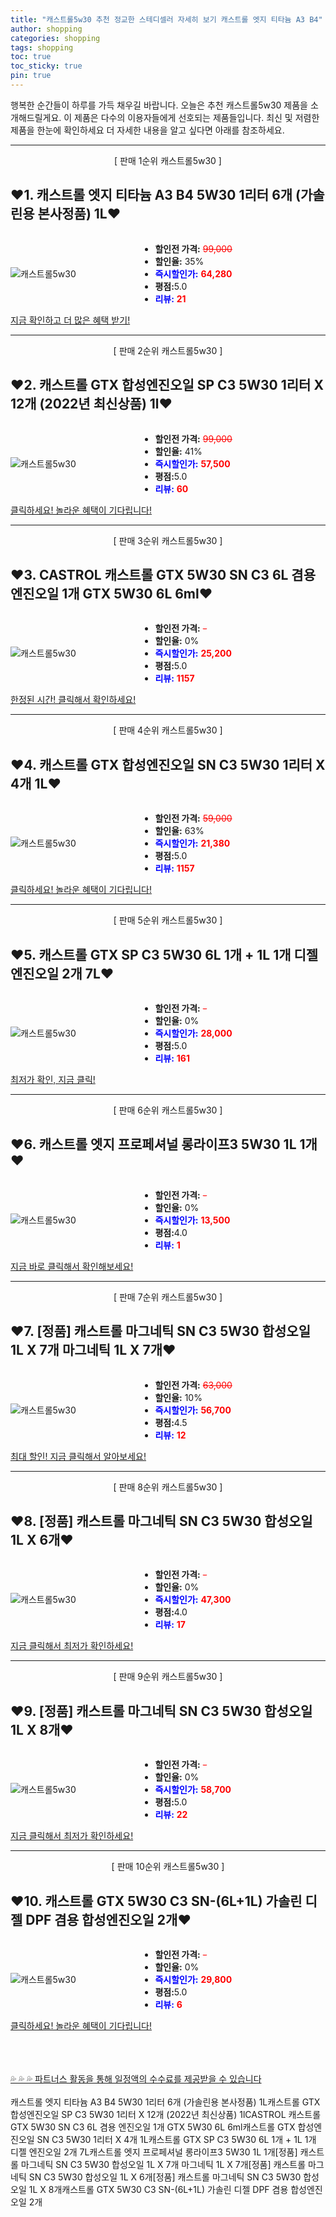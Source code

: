 ```yaml
---
title: "캐스트롤5w30 추천 정교한 스테디셀러 자세히 보기 캐스트롤 엣지 티타늄 A3 B4"
author: shopping
categories: shopping
tags: shopping
toc: true
toc_sticky: true
pin: true
---
```

행복한 순간들이 하루를 가득 채우길 바랍니다. 오늘은 추천 캐스트롤5w30 제품을 소개해드릴게요. 이 제품은 다수의 이용자들에게 선호되는 제품들입니다. 최신 및 저렴한 제품을 한눈에 확인하세요 더 자세한 내용을 알고 싶다면 아래를 참조하세요.

---
<p class="toplist" style="margin: 0 auto; display: block; width: fit-content;">[ 판매 1순위 캐스트롤5w30 ]</p>

<h2><strong>❤️1. 캐스트롤 엣지 티타늄 A3 B4 5W30 1리터 6개 (가솔린용 본사정품) 1L❤️</strong></h2>

<div style="display: flex; align-items: center;">
    <div style="flex: 0.4;">
        <img src="https://thumbnail8.coupangcdn.com/thumbnails/remote/230x230ex/image/vendor_inventory/a564/d7ff52fe7fb1e4e15eb647c7f5db28719becbaee454363030e537672ca52.jpg" alt="캐스트롤5w30" style="max-width: 100%;">
    </div>
    <div style="flex: 0.6; margin-left: 10px;">
        <ul>
            <li><strong>할인전 가격:</strong> <del style="color: red;">99,000</del></li>
            <li><strong>할인율:</strong> 35%</li>
            <li><span style='color:blue'><strong>즉시할인가:</strong></span> <span style='color:red'><strong>64,280</strong></span></li>
            <li><strong>평점:</strong>5.0</li>
            <li><span style='color:blue'><strong>리뷰:</strong></span> <span style='color:red'><strong>21</strong></span></li>
        </ul>
    </div>
</div>
<div class="center">
    <a href="https://selin100587001.github.io?lptag=AF9450613&subid=githubio&pageKey=7405193429&traceid=V0-153&itemId=19175235140&vendorItemId=86293280174" class="myButton">
        지금 확인하고 더 많은 혜택 받기!
    </a>
</div>


---
<p class="toplist" style="margin: 0 auto; display: block; width: fit-content;">[ 판매 2순위 캐스트롤5w30 ]</p>

<h2><strong>❤️2. 캐스트롤 GTX 합성엔진오일 SP C3 5W30 1리터 X 12개 (2022년 최신상품) 1l❤️</strong></h2>

<div style="display: flex; align-items: center;">
    <div style="flex: 0.4;">
        <img src="https://thumbnail10.coupangcdn.com/thumbnails/remote/230x230ex/image/vendor_inventory/f535/aa7add85c6a09e9f6077fcbd069c40f1d20f01c514a550d22126517969ea.jpg" alt="캐스트롤5w30" style="max-width: 100%;">
    </div>
    <div style="flex: 0.6; margin-left: 10px;">
        <ul>
            <li><strong>할인전 가격:</strong> <del style="color: red;">99,000</del></li>
            <li><strong>할인율:</strong> 41%</li>
            <li><span style='color:blue'><strong>즉시할인가:</strong></span> <span style='color:red'><strong>57,500</strong></span></li>
            <li><strong>평점:</strong>5.0</li>
            <li><span style='color:blue'><strong>리뷰:</strong></span> <span style='color:red'><strong>60</strong></span></li>
        </ul>
    </div>
</div>
<div class="center">
    <a href="https://selin100587001.github.io?lptag=AF9450613&subid=githubio&pageKey=7368214854&traceid=V0-153&itemId=19000242375&vendorItemId=71562816693" class="myButton">
        클릭하세요! 놀라운 혜택이 기다립니다!
    </a>
</div>


---
<p class="toplist" style="margin: 0 auto; display: block; width: fit-content;">[ 판매 3순위 캐스트롤5w30 ]</p>

<h2><strong>❤️3. CASTROL 캐스트롤 GTX 5W30 SN C3 6L 겸용 엔진오일 1개 GTX 5W30 6L 6ml❤️</strong></h2>

<div style="display: flex; align-items: center;">
    <div style="flex: 0.4;">
        <img src="https://thumbnail8.coupangcdn.com/thumbnails/remote/230x230ex/image/vendor_inventory/b4ec/9f92cfd152d4613544ec6b99a9cd363e2c75d73d615c78fadfa31da23679.jpg" alt="캐스트롤5w30" style="max-width: 100%;">
    </div>
    <div style="flex: 0.6; margin-left: 10px;">
        <ul>
            <li><strong>할인전 가격:</strong> <del style="color: red;">-</del></li>
            <li><strong>할인율:</strong> 0%</li>
            <li><span style='color:blue'><strong>즉시할인가:</strong></span> <span style='color:red'><strong>25,200</strong></span></li>
            <li><strong>평점:</strong>5.0</li>
            <li><span style='color:blue'><strong>리뷰:</strong></span> <span style='color:red'><strong>1157</strong></span></li>
        </ul>
    </div>
</div>
<div class="center">
    <a href="https://selin100587001.github.io?lptag=AF9450613&subid=githubio&pageKey=251732505&traceid=V0-153&itemId=793745942&vendorItemId=84776294026" class="myButton">
        한정된 시간! 클릭해서 확인하세요!
    </a>
</div>


---
<p class="toplist" style="margin: 0 auto; display: block; width: fit-content;">[ 판매 4순위 캐스트롤5w30 ]</p>

<h2><strong>❤️4. 캐스트롤 GTX 합성엔진오일 SN C3 5W30 1리터 X 4개 1L❤️</strong></h2>

<div style="display: flex; align-items: center;">
    <div style="flex: 0.4;">
        <img src="https://thumbnail10.coupangcdn.com/thumbnails/remote/230x230ex/image/vendor_inventory/8fef/7e886841f0af2f81b7186aaf5fb449d4f1c3287b7bb59151fe58373ae9dc.jpg" alt="캐스트롤5w30" style="max-width: 100%;">
    </div>
    <div style="flex: 0.6; margin-left: 10px;">
        <ul>
            <li><strong>할인전 가격:</strong> <del style="color: red;">59,000</del></li>
            <li><strong>할인율:</strong> 63%</li>
            <li><span style='color:blue'><strong>즉시할인가:</strong></span> <span style='color:red'><strong>21,380</strong></span></li>
            <li><strong>평점:</strong>5.0</li>
            <li><span style='color:blue'><strong>리뷰:</strong></span> <span style='color:red'><strong>1157</strong></span></li>
        </ul>
    </div>
</div>
<div class="center">
    <a href="https://selin100587001.github.io?lptag=AF9450613&subid=githubio&pageKey=251732505&traceid=V0-153&itemId=8377805790&vendorItemId=71562656394" class="myButton">
        클릭하세요! 놀라운 혜택이 기다립니다!
    </a>
</div>


---
<p class="toplist" style="margin: 0 auto; display: block; width: fit-content;">[ 판매 5순위 캐스트롤5w30 ]</p>

<h2><strong>❤️5. 캐스트롤 GTX SP C3 5W30 6L 1개 + 1L 1개 디젤 엔진오일 2개 7L❤️</strong></h2>

<div style="display: flex; align-items: center;">
    <div style="flex: 0.4;">
        <img src="https://thumbnail10.coupangcdn.com/thumbnails/remote/230x230ex/image/vendor_inventory/57d6/098b4c2ef40b1364a8786a96d6a7f1953553d60e5fe5c19dec44ccffb98c.jpg" alt="캐스트롤5w30" style="max-width: 100%;">
    </div>
    <div style="flex: 0.6; margin-left: 10px;">
        <ul>
            <li><strong>할인전 가격:</strong> <del style="color: red;">-</del></li>
            <li><strong>할인율:</strong> 0%</li>
            <li><span style='color:blue'><strong>즉시할인가:</strong></span> <span style='color:red'><strong>28,000</strong></span></li>
            <li><strong>평점:</strong>5.0</li>
            <li><span style='color:blue'><strong>리뷰:</strong></span> <span style='color:red'><strong>161</strong></span></li>
        </ul>
    </div>
</div>
<div class="center">
    <a href="https://selin100587001.github.io?lptag=AF9450613&subid=githubio&pageKey=5186311041&traceid=V0-153&itemId=7188282026&vendorItemId=70732309164" class="myButton">
        최저가 확인, 지금 클릭!
    </a>
</div>


---
<p class="toplist" style="margin: 0 auto; display: block; width: fit-content;">[ 판매 6순위 캐스트롤5w30 ]</p>

<h2><strong>❤️6. 캐스트롤 엣지 프로페셔널 롱라이프3 5W30 1L 1개❤️</strong></h2>

<div style="display: flex; align-items: center;">
    <div style="flex: 0.4;">
        <img src="https://thumbnail10.coupangcdn.com/thumbnails/remote/230x230ex/image/vendor_inventory/5683/0d0bb01848be6bb73a5395529b264ec6c071c8a08c8956c26831a42eb501.jpg" alt="캐스트롤5w30" style="max-width: 100%;">
    </div>
    <div style="flex: 0.6; margin-left: 10px;">
        <ul>
            <li><strong>할인전 가격:</strong> <del style="color: red;">-</del></li>
            <li><strong>할인율:</strong> 0%</li>
            <li><span style='color:blue'><strong>즉시할인가:</strong></span> <span style='color:red'><strong>13,500</strong></span></li>
            <li><strong>평점:</strong>4.0</li>
            <li><span style='color:blue'><strong>리뷰:</strong></span> <span style='color:red'><strong>1</strong></span></li>
        </ul>
    </div>
</div>
<div class="center">
    <a href="https://selin100587001.github.io?lptag=AF9450613&subid=githubio&pageKey=8177728833&traceid=V0-153&itemId=23374569290&vendorItemId=90517356442" class="myButton">
        지금 바로 클릭해서 확인해보세요!
    </a>
</div>


---
<p class="toplist" style="margin: 0 auto; display: block; width: fit-content;">[ 판매 7순위 캐스트롤5w30 ]</p>

<h2><strong>❤️7. [정품] 캐스트롤 마그네틱 SN C3 5W30 합성오일 1L X 7개 마그네틱 1L X 7개❤️</strong></h2>

<div style="display: flex; align-items: center;">
    <div style="flex: 0.4;">
        <img src="https://thumbnail10.coupangcdn.com/thumbnails/remote/230x230ex/image/vendor_inventory/e7ad/d453c6e5e7aaf2d94b52ebc315f0fe8cd2f3daef8516d775c16915a2f95f.JPG" alt="캐스트롤5w30" style="max-width: 100%;">
    </div>
    <div style="flex: 0.6; margin-left: 10px;">
        <ul>
            <li><strong>할인전 가격:</strong> <del style="color: red;">63,000</del></li>
            <li><strong>할인율:</strong> 10%</li>
            <li><span style='color:blue'><strong>즉시할인가:</strong></span> <span style='color:red'><strong>56,700</strong></span></li>
            <li><strong>평점:</strong>4.5</li>
            <li><span style='color:blue'><strong>리뷰:</strong></span> <span style='color:red'><strong>12</strong></span></li>
        </ul>
    </div>
</div>
<div class="center">
    <a href="https://selin100587001.github.io?lptag=AF9450613&subid=githubio&pageKey=7434944050&traceid=V0-153&itemId=19319433103&vendorItemId=86432654817" class="myButton">
        최대 할인! 지금 클릭해서 알아보세요!
    </a>
</div>


---
<p class="toplist" style="margin: 0 auto; display: block; width: fit-content;">[ 판매 8순위 캐스트롤5w30 ]</p>

<h2><strong>❤️8. [정품] 캐스트롤 마그네틱 SN C3 5W30 합성오일 1L X 6개❤️</strong></h2>

<div style="display: flex; align-items: center;">
    <div style="flex: 0.4;">
        <img src="https://thumbnail9.coupangcdn.com/thumbnails/remote/230x230ex/image/vendor_inventory/9cc9/02eb90960031fc620e3303213e90646a1f8f6aaff607eb1484d491e6a664.jpg" alt="캐스트롤5w30" style="max-width: 100%;">
    </div>
    <div style="flex: 0.6; margin-left: 10px;">
        <ul>
            <li><strong>할인전 가격:</strong> <del style="color: red;">-</del></li>
            <li><strong>할인율:</strong> 0%</li>
            <li><span style='color:blue'><strong>즉시할인가:</strong></span> <span style='color:red'><strong>47,300</strong></span></li>
            <li><strong>평점:</strong>4.0</li>
            <li><span style='color:blue'><strong>리뷰:</strong></span> <span style='color:red'><strong>17</strong></span></li>
        </ul>
    </div>
</div>
<div class="center">
    <a href="https://selin100587001.github.io?lptag=AF9450613&subid=githubio&pageKey=7158913055&traceid=V0-153&itemId=18012766826&vendorItemId=87052704203" class="myButton">
        지금 클릭해서 최저가 확인하세요!
    </a>
</div>


---
<p class="toplist" style="margin: 0 auto; display: block; width: fit-content;">[ 판매 9순위 캐스트롤5w30 ]</p>

<h2><strong>❤️9. [정품] 캐스트롤 마그네틱 SN C3 5W30 합성오일 1L X 8개❤️</strong></h2>

<div style="display: flex; align-items: center;">
    <div style="flex: 0.4;">
        <img src="https://thumbnail7.coupangcdn.com/thumbnails/remote/230x230ex/image/vendor_inventory/00a9/b6c701e08efde251506ecc0a0cd896c12be795a2a38b49e4c54943dde2f6.jpg" alt="캐스트롤5w30" style="max-width: 100%;">
    </div>
    <div style="flex: 0.6; margin-left: 10px;">
        <ul>
            <li><strong>할인전 가격:</strong> <del style="color: red;">-</del></li>
            <li><strong>할인율:</strong> 0%</li>
            <li><span style='color:blue'><strong>즉시할인가:</strong></span> <span style='color:red'><strong>58,700</strong></span></li>
            <li><strong>평점:</strong>5.0</li>
            <li><span style='color:blue'><strong>리뷰:</strong></span> <span style='color:red'><strong>22</strong></span></li>
        </ul>
    </div>
</div>
<div class="center">
    <a href="https://selin100587001.github.io?lptag=AF9450613&subid=githubio&pageKey=7168493095&traceid=V0-153&itemId=18054633872&vendorItemId=87052274668" class="myButton">
        지금 클릭해서 최저가 확인하세요!
    </a>
</div>


---
<p class="toplist" style="margin: 0 auto; display: block; width: fit-content;">[ 판매 10순위 캐스트롤5w30 ]</p>

<h2><strong>❤️10. 캐스트롤 GTX 5W30 C3 SN-(6L+1L) 가솔린 디젤 DPF 겸용 합성엔진오일 2개❤️</strong></h2>

<div style="display: flex; align-items: center;">
    <div style="flex: 0.4;">
        <img src="https://thumbnail7.coupangcdn.com/thumbnails/remote/230x230ex/image/vendor_inventory/5065/3cb6e7b6dbe08ba236483dd035c5a67c97f44f217a0c7cb832888fff59ff.jpg" alt="캐스트롤5w30" style="max-width: 100%;">
    </div>
    <div style="flex: 0.6; margin-left: 10px;">
        <ul>
            <li><strong>할인전 가격:</strong> <del style="color: red;">-</del></li>
            <li><strong>할인율:</strong> 0%</li>
            <li><span style='color:blue'><strong>즉시할인가:</strong></span> <span style='color:red'><strong>29,800</strong></span></li>
            <li><strong>평점:</strong>5.0</li>
            <li><span style='color:blue'><strong>리뷰:</strong></span> <span style='color:red'><strong>6</strong></span></li>
        </ul>
    </div>
</div>
<div class="center">
    <a href="https://selin100587001.github.io?lptag=AF9450613&subid=githubio&pageKey=6228222234&traceid=V0-153&itemId=12502246662&vendorItemId=78392426125" class="myButton">
        클릭하세요! 놀라운 혜택이 기다립니다!
    </a>
</div>

<br><br><br>[💦 💦 💦 파트너스 활동을 통해 일정액의 수수료를 제공받을 수 있습니다](https://link.coupang.com/a/bcpT2c)<br><br>캐스트롤 엣지 티타늄 A3 B4 5W30 1리터 6개 (가솔린용 본사정품) 1L캐스트롤 GTX 합성엔진오일 SP C3 5W30 1리터 X 12개 (2022년 최신상품) 1lCASTROL 캐스트롤 GTX 5W30 SN C3 6L 겸용 엔진오일 1개 GTX 5W30 6L 6ml캐스트롤 GTX 합성엔진오일 SN C3 5W30 1리터 X 4개 1L캐스트롤 GTX SP C3 5W30 6L 1개 + 1L 1개 디젤 엔진오일 2개 7L캐스트롤 엣지 프로페셔널 롱라이프3 5W30 1L 1개[정품] 캐스트롤 마그네틱 SN C3 5W30 합성오일 1L X 7개 마그네틱 1L X 7개[정품] 캐스트롤 마그네틱 SN C3 5W30 합성오일 1L X 6개[정품] 캐스트롤 마그네틱 SN C3 5W30 합성오일 1L X 8개캐스트롤 GTX 5W30 C3 SN-(6L+1L) 가솔린 디젤 DPF 겸용 합성엔진오일 2개